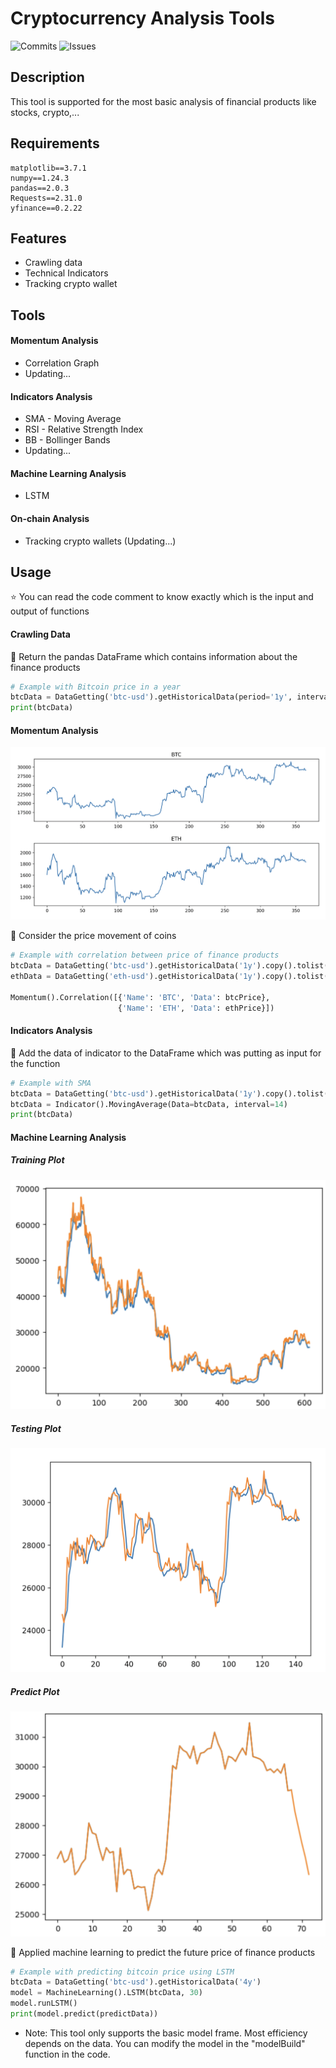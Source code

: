 # Cryptocurrency Analysis Tools

![Commits](https://badgen.net/github/commits/LongSei/CryptoAnalysisTool)
![Issues](https://badgen.net/github/issues/LongSei/CryptoAnalysisTool)

## Description
This tool is supported for the most basic analysis of financial products like stocks, crypto,...

## Requirements
```
matplotlib==3.7.1
numpy==1.24.3
pandas==2.0.3
Requests==2.31.0
yfinance==0.2.22
```
## Features
- Crawling data
- Technical Indicators
- Tracking crypto wallet

## Tools 
#### Momentum Analysis
- Correlation Graph
- Updating...

#### Indicators Analysis
- SMA - Moving Average
- RSI - Relative Strength Index 
- BB - Bollinger Bands
- Updating...
<!-- Future feature -->
#### Machine Learning Analysis 
- LSTM 
<!-- #### On-chain Analysis -->
<!-- #### News Analysis -->

#### On-chain Analysis
- Tracking crypto wallets (Updating...)
## Usage
:star: You can read the code comment to know exactly which is the input and output of functions

#### Crawling Data
:thought_balloon: Return the pandas DataFrame which contains information about the finance products
``` python
# Example with Bitcoin price in a year
btcData = DataGetting('btc-usd').getHistoricalData(period='1y', interval='1d')
print(btcData)
```

#### Momentum Analysis
![plot](/img/Momentum/CorrelationTest.png)

:thought_balloon: Consider the price movement of coins
``` python
# Example with correlation between price of finance products
btcData = DataGetting('btc-usd').getHistoricalData('1y').copy().tolist()
ethData = DataGetting('eth-usd').getHistoricalData('1y').copy().tolist()

Momentum().Correlation([{'Name': 'BTC', 'Data': btcPrice}, 
                        {'Name': 'ETH', 'Data': ethPrice}])
```

#### Indicators Analysis
:thought_balloon: Add the data of indicator to the DataFrame which was putting as input for the function
``` python
# Example with SMA
btcData = DataGetting('btc-usd').getHistoricalData('1y').copy().tolist()
btcData = Indicator().MovingAverage(Data=btcData, interval=14)
print(btcData)
```

#### Machine Learning Analysis
##### Training Plot
![plot](/img/Machine%20Learning/LSTM/TrainGraph.png)

##### Testing Plot
![plot](/img/Machine%20Learning/LSTM/TestGraph.png)

##### Predict Plot
![plot](/img/Machine%20Learning/LSTM/PredictGraph.png)

:thought_balloon: Applied machine learning to predict the future price of finance products

``` python
# Example with predicting bitcoin price using LSTM
btcData = DataGetting('btc-usd').getHistoricalData('4y')
model = MachineLearning().LSTM(btcData, 30)
model.runLSTM()
print(model.predict(predictData))
```

- Note: This tool only supports the basic model frame. Most efficiency depends on the data. You can modify the model in the "modelBuild" function in the code.
